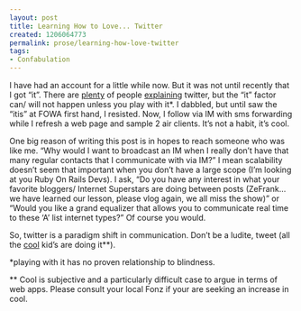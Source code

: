 ```yaml
---
layout: post
title: Learning How to Love... Twitter
created: 1206064773
permalink: prose/learning-how-love-twitter
tags:
- Confabulation
---
```

I have had an account for a little while now. But it was not until recently that I got &ldquo;it&rdquo;. There are <a href="http://wtfistwitter.com/" title="WTF is Twitter" target="_blank">plenty</a> of people <a href="http://www.commoncraft.com/Twitter" title="Twitter in Plain English" target="_blank">explaining</a> twitter, but the &ldquo;it&rdquo; factor can/ will not happen unless you play with it*. I dabbled, but until saw the &ldquo;itis&rdquo; at FOWA first hand, I resisted. Now, I follow via IM with sms forwarding while I refresh a web page and sample 2 air clients. It&rsquo;s not a habit, it&rsquo;s cool.

One big reason of writing this post is in hopes to reach someone who was like me. &ldquo;Why would I want to broadcast an IM when I really don&rsquo;t have that many regular contacts that I communicate with via IM?&rdquo; I mean scalability doesn&rsquo;t seem that important when you don&rsquo;t have a large scope (I&rsquo;m looking at you Ruby On Rails Devs). I ask, &ldquo;Do you have any interest in what your favorite bloggers/ Internet Superstars are doing between posts (ZeFrank... we have learned our lesson, please vlog again, we all miss the show)&rdquo; or &ldquo;Would you like a grand equalizer that allows you to communicate real time to these &lsquo;A&rsquo; list internet types?&rdquo; Of course you would.

So, twitter is a paradigm shift in communication. Don&rsquo;t be a ludite, tweet (all the <a href="http://twitter.com/garyvee" title="Gary Vay... Ner... Chuk!" target="_blank">cool</a> kid&rsquo;s are doing it**).

*playing with it has no proven relationship to blindness.

** Cool is subjective and a particularly difficult case to argue in terms of web apps. Please consult your local Fonz if your are seeking an increase in cool.
